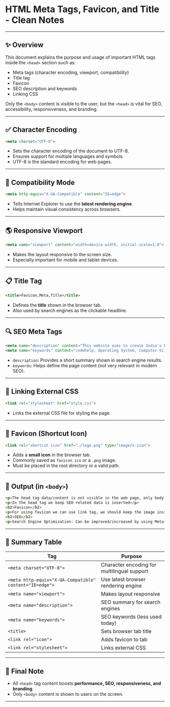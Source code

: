 # HTML Meta Tags, Favicon, and Title - Clean Notes

---

## ✨ Overview
This document explains the purpose and usage of important HTML tags inside the `<head>` section such as:
- Meta tags (character encoding, viewport, compatibility)
- Title tag
- Favicon
- SEO description and keywords
- Linking CSS

Only the `<body>` content is visible to the user, but the `<head>` is vital for SEO, accessibility, responsiveness, and branding.

---

## ✅ Character Encoding
```html
<meta charset="UTF-8">
```
- Sets the character encoding of the document to UTF-8.
- Ensures support for multiple languages and symbols.
- UTF-8 is the standard encoding for web pages.

---

## 🧰 Compatibility Mode
```html
<meta http-equiv="X-UA-Compatible" content="IE=edge">
```
- Tells Internet Explorer to use the **latest rendering engine**.
- Helps maintain visual consistency across browsers.

---

## 🌎 Responsive Viewport
```html
<meta name="viewport" content="width=device-width, initial-scale=1.0">
```
- Makes the layout responsive to the screen size.
- Especially important for mobile and tablet devices.

---

## 📋 Title Tag
```html
<title>Favicon,Meta,Title</title>
```
- Defines the **title** shown in the browser tab.
- Also used by search engines as the clickable headline.

---

## 🔍 SEO Meta Tags
```html
<meta name="description" content="This website aims to create India's Best Coders">
<meta name="keywords" content="codehelp, Operating System, Computer Science">
```
- `description`: Provides a short summary shown in search engine results.
- `keywords`: Helps define the page content (not very relevant in modern SEO).

---

## 🔧 Linking External CSS
```html
<link rel="stylesheet" href="style.css">
```
- Links the external CSS file for styling the page.

---

## 🌟 Favicon (Shortcut Icon)
```html
<link rel="shortcut icon" href="./logo.png" type="image/x-icon">
```
- Adds a **small icon** in the browser tab.
- Commonly saved as `favicon.ico` or a `.png` image.
- Must be placed in the root directory or a valid path.

---

## 📄 Output (in `<body>`)
```html
<p>The head tag data/content is not visible in the web page, only body tag data is visible in the web page</p>
<p>In the head tag we keep SEO related data is inserted</p>
<h2>Favicon</h2>
<p>For using favicon we can use link tag, we should keep the image inside the root directory in href</p>
<h2>SEO</h2>
<p>Search Engine Optimization: Can be improved/increased by using Meta Tags</p>
```

---

## 🔹 Summary Table
| Tag | Purpose |
|-----|---------|
| `<meta charset="UTF-8">` | Character encoding for multilingual support |
| `<meta http-equiv="X-UA-Compatible" content="IE=edge">` | Use latest browser rendering engine |
| `<meta name="viewport">` | Makes layout responsive |
| `<meta name="description">` | SEO summary for search engines |
| `<meta name="keywords">` | SEO keywords (less used today) |
| `<title>` | Sets browser tab title |
| `<link rel="icon">` | Adds favicon to tab |
| `<link rel="stylesheet">` | Links external CSS |

---

## 🚀 Final Note
- All `<head>` tag content boosts **performance, SEO, responsiveness, and branding**.
- Only `<body>` content is shown to users on the screen.

---

